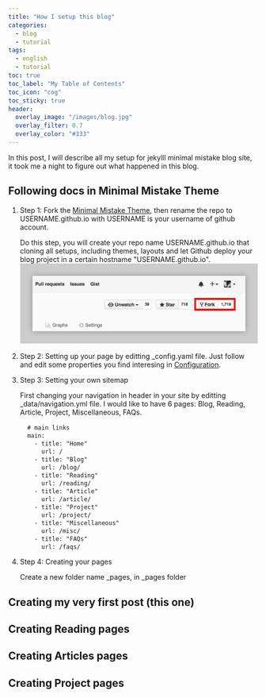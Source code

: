 ```yaml
---
title: "How I setup this blog"
categories:
  - blog
  - tutorial
tags:
  - english
  - tutorial
toc: true
toc_label: "My Table of Contents"
toc_icon: "cog"
toc_sticky: true
header:
  overlay_image: "/images/blog.jpg"
  overlay_filter: 0.7
  overlay_color: "#333"
---
```


In this post, I will describe all my setup for jekylll minimal mistake blog site, it took me a night to figure out what happened in this blog.

## Following docs in Minimal Mistake Theme

1.  Step 1: Fork the [Minimal Mistake Theme](https://github.com/mmistakes/minimal-mistakes/fork), then rename the repo to USERNAME.github.io with USERNAME is your username of github account.

    Do this step, you will create your repo name USERNAME.github.io that cloning all setups, including themes, layouts and let Github deploy your blog project in a certain hostname "USERNAME.github.io".
    ![Fork Minimal Mistake Theme](/images/mm-theme-fork-repo.png)

2.  Step 2: Setting up your page by editting _config.yaml file. Just follow and edit some properties you find interesing in [Configuration](https://mmistakes.github.io/minimal-mistakes/docs/configuration/).

3.  Step 3: Setting your own sitemap

    First changing your navigation in header in your site by editting _data/navigation.yml file.
    I would like to have 6 pages: Blog, Reading, Article, Project, Miscellaneous, FAQs.

    ```
      # main links
      main:
        - title: "Home"
          url: /
        - title: "Blog"
          url: /blog/
        - title: "Reading"
          url: /reading/
        - title: "Article"
          url: /article/
        - title: "Project"
          url: /project/
        - title: "Miscellaneous"
          url: /misc/
        - title: "FAQs"
          url: /faqs/
    ```

 4.   Step 4: Creating your pages

      Create a new folder name _pages, in _pages folder

## Creating my very first post (this one)

## Creating Reading pages

## Creating Articles pages

## Creating Project pages
